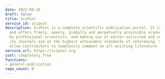 ```yaml
---
date: 2022-09-26
draft: false
title: SciPost
service_id: scipost
description: SciPost is a complete scientific publication portal. It is purely online-based,
  and offers freely, openly, globally and perpetually accessible science. Being managed
  by professional scientists, and making use of editor-solicited and contributed reviews,
  its Journals aim at the highest achievable standards of refereeing. SciPost Commentaries
  allow Contributors to seamlessly comment on all existing literature.
service_url: https://scipost.org
cost: completely_free
functions:
- general-publication
repo_count: 0
---
```



